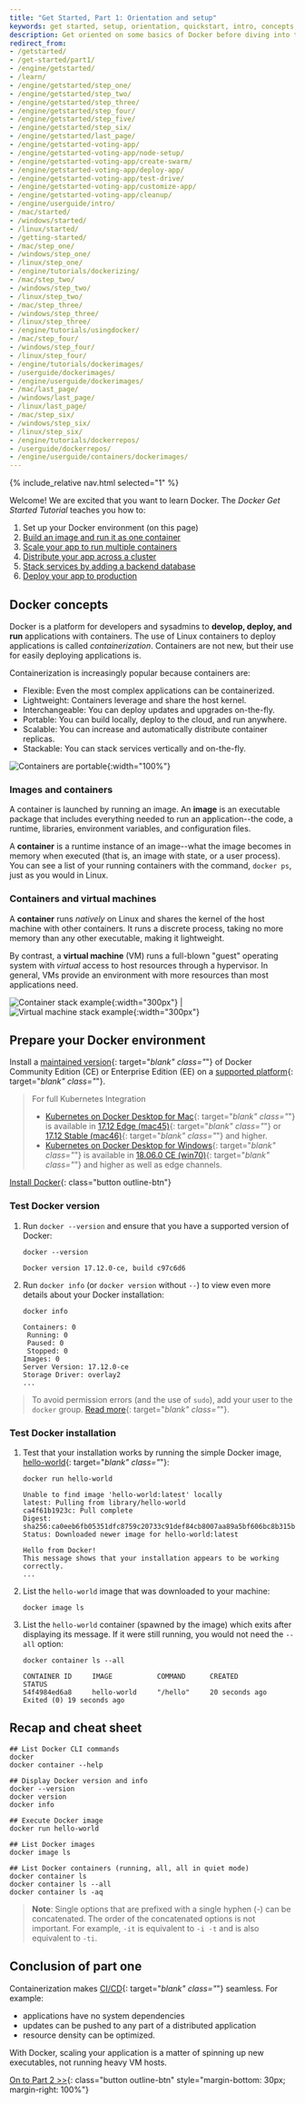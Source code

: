 ```yaml
---
title: "Get Started, Part 1: Orientation and setup"
keywords: get started, setup, orientation, quickstart, intro, concepts, containers
description: Get oriented on some basics of Docker before diving into the walkthrough.
redirect_from:
- /getstarted/
- /get-started/part1/
- /engine/getstarted/
- /learn/
- /engine/getstarted/step_one/
- /engine/getstarted/step_two/
- /engine/getstarted/step_three/
- /engine/getstarted/step_four/
- /engine/getstarted/step_five/
- /engine/getstarted/step_six/
- /engine/getstarted/last_page/
- /engine/getstarted-voting-app/
- /engine/getstarted-voting-app/node-setup/
- /engine/getstarted-voting-app/create-swarm/
- /engine/getstarted-voting-app/deploy-app/
- /engine/getstarted-voting-app/test-drive/
- /engine/getstarted-voting-app/customize-app/
- /engine/getstarted-voting-app/cleanup/
- /engine/userguide/intro/
- /mac/started/
- /windows/started/
- /linux/started/
- /getting-started/
- /mac/step_one/
- /windows/step_one/
- /linux/step_one/
- /engine/tutorials/dockerizing/
- /mac/step_two/
- /windows/step_two/
- /linux/step_two/
- /mac/step_three/
- /windows/step_three/
- /linux/step_three/
- /engine/tutorials/usingdocker/
- /mac/step_four/
- /windows/step_four/
- /linux/step_four/
- /engine/tutorials/dockerimages/
- /userguide/dockerimages/
- /engine/userguide/dockerimages/
- /mac/last_page/
- /windows/last_page/
- /linux/last_page/
- /mac/step_six/
- /windows/step_six/
- /linux/step_six/
- /engine/tutorials/dockerrepos/
- /userguide/dockerrepos/
- /engine/userguide/containers/dockerimages/
---
```


{% include_relative nav.html selected="1" %}

Welcome! We are excited that you want to learn Docker. The _Docker Get Started Tutorial_
teaches you how to:

1. Set up your Docker environment (on this page)
2. [Build an image and run it as one container](part2.md)
3. [Scale your app to run multiple containers](part3.md)
4. [Distribute your app across a cluster](part4.md)
5. [Stack services by adding a backend database](part5.md)
6. [Deploy your app to production](part6.md)

## Docker concepts

Docker is a platform for developers and sysadmins to **develop, deploy, and run**
applications with containers. The use of Linux containers to deploy applications
is called _containerization_. Containers are not new, but their use for easily
deploying applications is.

Containerization is increasingly popular because containers are:

- Flexible: Even the most complex applications can be containerized.
- Lightweight: Containers leverage and share the host kernel.
- Interchangeable: You can deploy updates and upgrades on-the-fly.
- Portable: You can build locally, deploy to the cloud, and run anywhere.
- Scalable: You can increase and automatically distribute container replicas.
- Stackable: You can stack services vertically and on-the-fly.

![Containers are portable](images/laurel-docker-containers.png){:width="100%"}

### Images and containers

A container is launched by running an image. An **image** is an executable
package that includes everything needed to run an application--the code, a
runtime, libraries, environment variables, and configuration files.

A **container** is a runtime instance of an image--what the image becomes in
memory when executed (that is, an image with state, or a user process). You can
see a list of your running containers with the command, `docker ps`, just as you
would in Linux.

### Containers and virtual machines

A **container** runs _natively_ on Linux and shares the kernel of the host
machine with other containers. It runs a discrete process, taking no more memory
than any other executable, making it lightweight.

By contrast, a **virtual machine** (VM) runs a full-blown "guest" operating
system with _virtual_ access to host resources through a hypervisor. In general,
VMs provide an environment with more resources than most applications need.

![Container stack example](/images/Container%402x.png){:width="300px"} | ![Virtual machine stack example](/images/VM%402x.png){:width="300px"}

## Prepare your Docker environment

Install a [maintained version](/engine/installation/#updates-and-patches){: target="_blank" class="_"}
of Docker Community Edition (CE) or Enterprise Edition (EE) on a
[supported platform](/ee/supported-platforms/){: target="_blank" class="_"}.

> For full Kubernetes Integration
>
> - [Kubernetes on Docker Desktop for Mac](/docker-for-mac/kubernetes/){: target="_blank" class="_"}
is available in [17.12 Edge (mac45)](/docker-for-mac/edge-release-notes/#docker-community-edition-17120-ce-mac45-2018-01-05){: target="_blank" class="_"} or
[17.12 Stable (mac46)](/docker-for-mac/release-notes/#docker-community-edition-17120-ce-mac46-2018-01-09){: target="_blank" class="_"} and higher.
> - [Kubernetes on Docker Desktop for Windows](/docker-for-windows/kubernetes/){: target="_blank" class="_"}
is available in
[18.06.0 CE (win70)](/docker-for-windows/release-notes/){: target="_blank" class="_"} and higher as well as edge channels.

[Install Docker](/engine/installation/index.md){: class="button outline-btn"}
<div style="clear:left"></div>

### Test Docker version

1.  Run `docker --version` and ensure that you have a supported version of Docker:

    ```shell
    docker --version

    Docker version 17.12.0-ce, build c97c6d6
    ```

2.  Run `docker info` (or `docker version` without `--`) to view even more details about your Docker installation:

    ```shell
    docker info

    Containers: 0
     Running: 0
     Paused: 0
     Stopped: 0
    Images: 0
    Server Version: 17.12.0-ce
    Storage Driver: overlay2
    ...
    ```

> To avoid permission errors (and the use of `sudo`), add your user to the `docker` group. [Read more](/engine/installation/linux/linux-postinstall/){: target="_blank" class="_"}.

### Test Docker installation

1.  Test that your installation works by running the simple Docker image,
[hello-world](https://hub.docker.com/_/hello-world/){: target="_blank" class="_"}:

    ```shell
    docker run hello-world

    Unable to find image 'hello-world:latest' locally
    latest: Pulling from library/hello-world
    ca4f61b1923c: Pull complete
    Digest: sha256:ca0eeb6fb05351dfc8759c20733c91def84cb8007aa89a5bf606bc8b315b9fc7
    Status: Downloaded newer image for hello-world:latest

    Hello from Docker!
    This message shows that your installation appears to be working correctly.
    ...
    ```

2.  List the `hello-world` image that was downloaded to your machine:

    ```shell
    docker image ls
    ```

3.  List the `hello-world` container (spawned by the image) which exits after
    displaying its message. If it were still running, you would not need the `--all` option:

    ```shell
    docker container ls --all

    CONTAINER ID     IMAGE           COMMAND      CREATED            STATUS
    54f4984ed6a8     hello-world     "/hello"     20 seconds ago     Exited (0) 19 seconds ago
    ```

## Recap and cheat sheet

```shell
## List Docker CLI commands
docker
docker container --help

## Display Docker version and info
docker --version
docker version
docker info

## Execute Docker image
docker run hello-world

## List Docker images
docker image ls

## List Docker containers (running, all, all in quiet mode)
docker container ls
docker container ls --all
docker container ls -aq
```

> **Note**: Single options that are prefixed with a single hyphen (-) can be concatenated. The order 
of the concatenated options is not important. For example, `-it` is equivalent to `-i -t` and is also equivalent to `-ti`.

## Conclusion of part one

Containerization makes [CI/CD](https://www.docker.com/solutions/cicd){: target="_blank" class="_"} seamless. For example:

- applications have no system dependencies
- updates can be pushed to any part of a distributed application
- resource density can be optimized.

With Docker, scaling your application is a matter of spinning up new
executables, not running heavy VM hosts.

[On to Part 2 >>](part2.md){: class="button outline-btn" style="margin-bottom: 30px; margin-right: 100%"}
